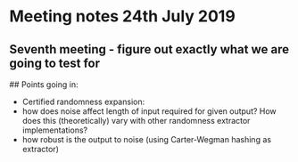# Meeting notes 24th July 2019
## Seventh meeting - figure out exactly what we are going to test for

## Points going in:
* Certified randomness expansion: 
 * how does noise affect length of input required for given output? How does this (theoretically) vary with other randomness extractor implementations?
 * how robust is the output to noise (using Carter-Wegman hashing as extractor)
